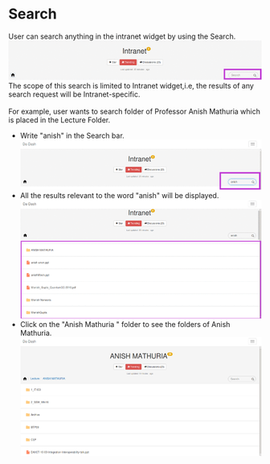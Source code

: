 # Search
User can search anything in the intranet widget by using the Search.
![](Search.png)
The scope of this search is limited to Intranet widget,i.e, the results of any search request will be Intranet-specific.<br/><br/>
For example, user wants to search folder of Professor Anish Mathuria which is placed in the Lecture Folder.
*  Write "anish" in the Search bar.
    ![](searchanish.png)
* All the results relevant to the word "anish" will be displayed.![](reasultanish.png)
* Click on the "Anish Mathuria " folder to see the folders of Anish Mathuria.
 ![](anishfinal.png)
